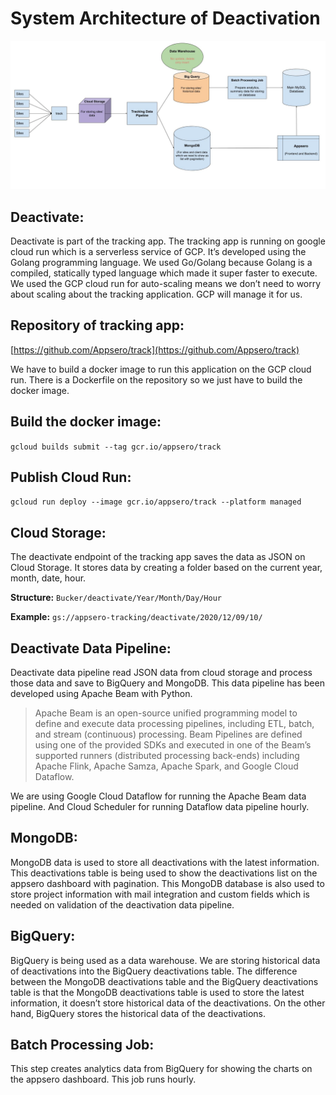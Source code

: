 # System Architecture of Deactivation

![Tracking Architecture](../images/big-data/tracking-architecture.jpg)

## Deactivate:
Deactivate is part of the tracking app. The tracking app is running on google cloud run which is a serverless service of GCP. It’s developed using the Golang programming language. We used Go/Golang because Golang is a compiled, statically typed language which made it super faster to execute. We used the GCP cloud run for auto-scaling means we don’t need to worry about scaling about the tracking application. GCP will manage it for us.

## Repository of tracking app:
[https://github.com/Appsero/track](https://github.com/Appsero/track)

We have to build a docker image to run this application on the GCP cloud run. There is a Dockerfile on the repository so we just have to build the docker image. 

## Build the docker image:
```gcloud builds submit --tag gcr.io/appsero/track```

## Publish Cloud Run:
```gcloud run deploy --image gcr.io/appsero/track --platform managed```


## Cloud Storage:
The deactivate endpoint of the tracking app saves the data as JSON on Cloud Storage. It stores data by creating a folder based on the current year, month, date, hour. 

**Structure:** ```Bucker/deactivate/Year/Month/Day/Hour```

**Example:** ```gs://appsero-tracking/deactivate/2020/12/09/10/```

## Deactivate Data Pipeline:
Deactivate data pipeline read JSON data from cloud storage and process those data and save to BigQuery and MongoDB. This data pipeline has been developed using Apache Beam with Python. 

> Apache Beam is an open-source unified programming model to define and execute data processing pipelines, including ETL, batch, and stream (continuous) processing. Beam Pipelines are defined using one of the provided SDKs and executed in one of the Beam’s supported runners (distributed processing back-ends) including Apache Flink, Apache Samza, Apache Spark, and Google Cloud Dataflow.

We are using Google Cloud Dataflow for running the Apache Beam data pipeline. And Cloud Scheduler for running Dataflow data pipeline hourly.

## MongoDB:
MongoDB data is used to store all deactivations with the latest information. This deactivations table is being used to show the deactivations list on the appsero dashboard with pagination. This MongoDB database is also used to store project information with mail integration and custom fields which is needed on validation of the deactivation data pipeline.

## BigQuery:
BigQuery is being used as a data warehouse. We are storing historical data of deactivations into the BigQuery deactivations table. The difference between the MongoDB deactivations table and the BigQuery deactivations table is that the MongoDB deactivations table is used to store the latest information, it doesn’t store historical data of the deactivations. On the other hand, BigQuery stores the historical data of the deactivations.


## Batch Processing Job:
This step creates analytics data from BigQuery for showing the charts on the appsero dashboard. This job runs hourly. 
